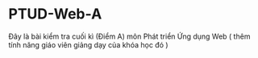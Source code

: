 # PTUD-Web-A
Đây là bài kiểm tra cuối kì (Điểm A) môn Phát triển Ứng dụng Web 
 ( thêm tính năng giáo viên giảng dạy của khóa học đó )
